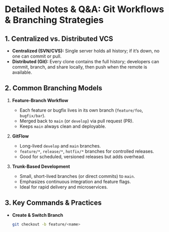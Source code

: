 # Detailed Notes & Q&A: Git Workflows & Branching Strategies

## 1. Centralized vs. Distributed VCS
- **Centralized (SVN/CVS):** Single server holds all history; if it’s down, no one can commit or pull.  
- **Distributed (Git):** Every clone contains the full history; developers can commit, branch, and share locally, then push when the remote is available.

## 2. Common Branching Models
1. **Feature-Branch Workflow**  
   - Each feature or bugfix lives in its own branch (`feature/foo`, `bugfix/bar`).  
   - Merged back to `main` (or `develop`) via pull request (PR).  
   - Keeps `main` always clean and deployable.

2. **GitFlow**  
   - Long-lived `develop` and `main` branches.  
   - `feature/*`, `release/*`, `hotfix/*` branches for controlled releases.  
   - Good for scheduled, versioned releases but adds overhead.

3. **Trunk-Based Development**  
   - Small, short-lived branches (or direct commits) to `main`.  
   - Emphasizes continuous integration and feature flags.  
   - Ideal for rapid delivery and microservices.

## 3. Key Commands & Practices
- **Create & Switch Branch**  
  ```bash
  git checkout -b feature/<name>